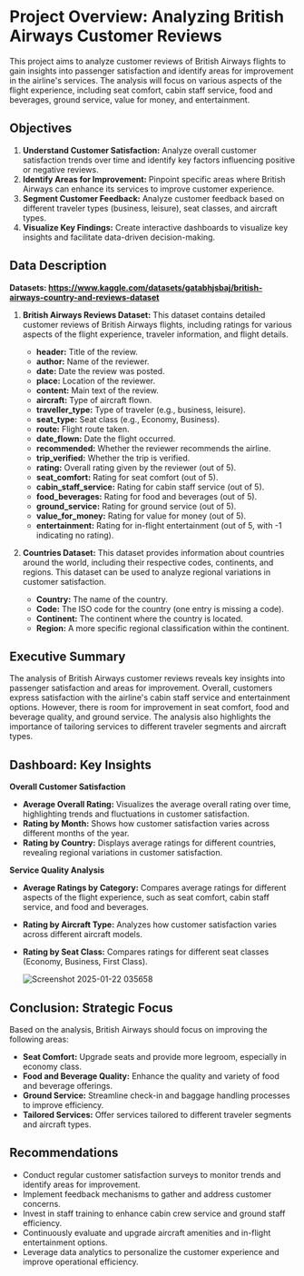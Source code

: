 # Project Overview: Analyzing British Airways Customer Reviews

This project aims to analyze customer reviews of British Airways flights to gain insights into passenger satisfaction and identify areas for improvement in the airline's services. The analysis will focus on various aspects of the flight experience, including seat comfort, cabin staff service, food and beverages, ground service, value for money, and entertainment.

## Objectives

1. **Understand Customer Satisfaction:** Analyze overall customer satisfaction trends over time and identify key factors influencing positive or negative reviews.
2. **Identify Areas for Improvement:** Pinpoint specific areas where British Airways can enhance its services to improve customer experience.
3. **Segment Customer Feedback:** Analyze customer feedback based on different traveler types (business, leisure), seat classes, and aircraft types.
4. **Visualize Key Findings:** Create interactive dashboards to visualize key insights and facilitate data-driven decision-making.

## Data Description

**Datasets: https://www.kaggle.com/datasets/gatabhjsbaj/british-airways-country-and-reviews-dataset**

1. **British Airways Reviews Dataset:** This dataset contains detailed customer reviews of British Airways flights, including ratings for various aspects of the flight experience, traveler information, and flight details.
    - **header:** Title of the review.
    - **author:** Name of the reviewer.
    - **date:** Date the review was posted.
    - **place:** Location of the reviewer.
    - **content:** Main text of the review.
    - **aircraft:** Type of aircraft flown.
    - **traveller_type:** Type of traveler (e.g., business, leisure).
    - **seat_type:** Seat class (e.g., Economy, Business).
    - **route:** Flight route taken.
    - **date_flown:** Date the flight occurred.
    - **recommended:** Whether the reviewer recommends the airline.
    - **trip_verified:** Whether the trip is verified.
    - **rating:** Overall rating given by the reviewer (out of 5).
    - **seat_comfort:** Rating for seat comfort (out of 5).
    - **cabin_staff_service:** Rating for cabin staff service (out of 5).
    - **food_beverages:** Rating for food and beverages (out of 5).
    - **ground_service:** Rating for ground service (out of 5).
    - **value_for_money:** Rating for value for money (out of 5).
    - **entertainment:** Rating for in-flight entertainment (out of 5, with -1 indicating no rating).
   
3. **Countries Dataset:** This dataset provides information about countries around the world, including their respective codes, continents, and regions. This dataset can be used to analyze regional variations in customer satisfaction.
    - **Country:** The name of the country.
    - **Code:** The ISO code for the country (one entry is missing a code).
    - **Continent:** The continent where the country is located.
    - **Region:** A more specific regional classification within the continent.

## Executive Summary

The analysis of British Airways customer reviews reveals key insights into passenger satisfaction and areas for improvement. Overall, customers express satisfaction with the airline's cabin staff service and entertainment options. However, there is room for improvement in seat comfort, food and beverage quality, and ground service. The analysis also highlights the importance of tailoring services to different traveler segments and aircraft types.

## Dashboard: Key Insights

**Overall Customer Satisfaction**

* **Average Overall Rating:** Visualizes the average overall rating over time, highlighting trends and fluctuations in customer satisfaction.
* **Rating by Month:** Shows how customer satisfaction varies across different months of the year.
* **Rating by Country:** Displays average ratings for different countries, revealing regional variations in customer satisfaction.

**Service Quality Analysis**

* **Average Ratings by Category:** Compares average ratings for different aspects of the flight experience, such as seat comfort, cabin staff service, and food and beverages.
* **Rating by Aircraft Type:** Analyzes how customer satisfaction varies across different aircraft models.
* **Rating by Seat Class:** Compares ratings for different seat classes (Economy, Business, First Class).

  ![Screenshot 2025-01-22 035658](https://github.com/user-attachments/assets/b3c97c06-55e7-4e59-ac06-4a549f293944)


## Conclusion: Strategic Focus

Based on the analysis, British Airways should focus on improving the following areas:

* **Seat Comfort:** Upgrade seats and provide more legroom, especially in economy class.
* **Food and Beverage Quality:** Enhance the quality and variety of food and beverage offerings.
* **Ground Service:** Streamline check-in and baggage handling processes to improve efficiency.
* **Tailored Services:** Offer services tailored to different traveler segments and aircraft types.

## Recommendations

* Conduct regular customer satisfaction surveys to monitor trends and identify areas for improvement.
* Implement feedback mechanisms to gather and address customer concerns.
* Invest in staff training to enhance cabin crew service and ground staff efficiency.
* Continuously evaluate and upgrade aircraft amenities and in-flight entertainment options.
* Leverage data analytics to personalize the customer experience and improve operational efficiency.
